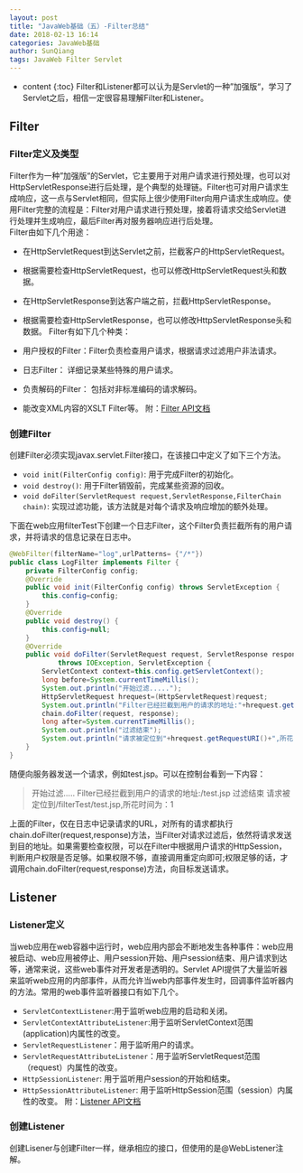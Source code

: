 ```yaml
---
layout: post
title: "JavaWeb基础（五）-Filter总结"
date: 2018-02-13 16:14
categories: JavaWeb基础
author: SunQiang
tags: JavaWeb Filter Servlet
---
```

* content
{:toc}
Filter和Listener都可以认为是Servlet的一种”加强版“，学习了Servlet之后，相信一定很容易理解Filter和Listener。



## Filter

### Filter定义及类型
Filter作为一种”加强版“的Servlet，它主要用于对用户请求进行预处理，也可以对HttpServletResponse进行后处理，是个典型的处理链。Filter也可对用户请求生成响应，这一点与Servlet相同，但实际上很少使用Filter向用户请求生成响应。使用Filter完整的流程是：Filter对用户请求进行预处理，接着将请求交给Servlet进行处理并生成响应，最后Filter再对服务器响应进行后处理。<br/>
Filter由如下几个用途：

* 在HttpServletRequest到达Servlet之前，拦截客户的HttpServletRequest。 
* 根据需要检查HttpServletRequest，也可以修改HttpServletRequest头和数据。
* 在HttpServletResponse到达客户端之前，拦截HttpServletResponse。
* 根据需要检查HttpServletResponse，也可以修改HttpServletResponse头和数据。
Filter有如下几个种类：

* 用户授权的Filter：Filter负责检查用户请求，根据请求过滤用户非法请求。
* 日志Filter： 详细记录某些特殊的用户请求。
* 负责解码的Filter： 包括对非标准编码的请求解码。
* 能改变XML内容的XSLT Filter等。
附：[Filter API文档](http://tomcat.apache.org/tomcat-8.5-doc/servletapi/index.html)

### 创建Filter
创建Filter必须实现javax.servlet.Filter接口，在该接口中定义了如下三个方法。
* `void init(FilterConfig config)`: 用于完成Filter的初始化。
* `void destroy()`: 用于Filter销毁前，完成某些资源的回收。
* `void doFilter(ServletRequest request,ServletResponse,FilterChain chain)`: 实现过滤功能，该方法就是对每个请求及响应增加的额外处理。

下面在web应用filterTest下创建一个日志Filter，这个Filter负责拦截所有的用户请求，并将请求的信息记录在日志中。

```java
@WebFilter(filterName="log",urlPatterns= {"/*"})
public class LogFilter implements Filter {
	private FilterConfig config;
	@Override
	public void init(FilterConfig config) throws ServletException {
		this.config=config;
	}
	@Override
	public void destroy() {
		this.config=null;
	}
	@Override
	public void doFilter(ServletRequest request, ServletResponse response, FilterChain chain)
			throws IOException, ServletException {
		ServletContext context=this.config.getServletContext();
		long before=System.currentTimeMillis();
		System.out.println("开始过滤.....");
		HttpServletRequest hrequest=(HttpServletRequest)request;
		System.out.println("Filter已经拦截到用户的请求的地址:"+hrequest.getServletPath());
		chain.doFilter(request, response);
		long after=System.currentTimeMillis();
		System.out.println("过滤结束");
		System.out.println("请求被定位到"+hrequest.getRequestURI()+",所花时间为："+(after-before));
	}
}
```
随便向服务器发送一个请求，例如test.jsp。可以在控制台看到一下内容：

>开始过滤.....
Filter已经拦截到用户的请求的地址:/test.jsp
过滤结束
请求被定位到/filterTest/test.jsp,所花时间为：1

上面的Filter，仅在日志中记录请求的URL，对所有的请求都执行chain.doFilter(request,response)方法，当Filter对请求过滤后，依然将请求发送到目的地址。如果需要检查权限，可以在Filter中根据用户请求的HttpSession，判断用户权限是否足够。如果权限不够，直接调用重定向即可;权限足够的话，才调用chain.doFilter(request,response)方法，向目标发送请求。

## Listener

### Listener定义
当web应用在web容器中运行时，web应用内部会不断地发生各种事件：web应用被启动、web应用被停止、用户session开始、用户session结束、用户请求到达等，通常来说，这些web事件对开发者是透明的。Servlet API提供了大量监听器来监听web应用的内部事件，从而允许当web内部事件发生时，回调事件监听器内的方法。常用的web事件监听器接口有如下几个。
* `ServletContextListener`:用于监听web应用的启动和关闭。
* `ServletContextAttributeListener`:用于监听ServletContext范围(application)内属性的改变。
* `ServletRequestListener`：用于监听用户的请求。
* `ServletRequestAttributeListener`：用于监听ServletRequest范围（request）内属性的改变。
* `HttpSessionListener`: 用于监听用户session的开始和结束。
* `HttpSessionAttributeListener`: 用于监听HttpSession范围（session）内属性的改变。
附：[Listener API文档](http://tomcat.apache.org/tomcat-8.5-doc/servletapi/index.html)

### 创建Listener

创建Lisener与创建Filter一样，继承相应的接口，但使用的是@WebListener注解。




